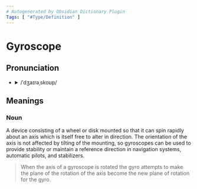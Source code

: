 ```yaml
---
# Autogenerated by Obsidian Dictionary Plugin
Tags: [ "#Type/Definition" ]
---
```


# Gyroscope

## Pronunciation

- <details><summary>/ˈdʒaɪrəˌskoʊp/</summary><audio controls><source src="https://lex-audio.useremarkable.com/mp3/gyroscope_us_1.mp3"></audio></details>

## Meanings

### Noun

A device consisting of a wheel or disk mounted so that it can spin rapidly about an axis which is itself free to alter in direction. The orientation of the axis is not affected by tilting of the mounting, so gyroscopes can be used to provide stability or maintain a reference direction in navigation systems, automatic pilots, and stabilizers.

> When the axis of a gyroscope is rotated the gyro attempts to make the plane of the rotation of the axis become the new plane of rotation for the gyro.


